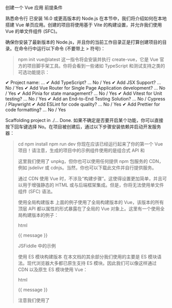 创建一个 Vue 应用​
前提条件

熟悉命令行
已安装 16.0 或更高版本的 Node.js
在本节中，我们将介绍如何在本地搭建 Vue 单页应用。创建的项目将使用基于 Vite 的构建设置，并允许我们使用 Vue 的单文件组件 (SFC)。

确保你安装了最新版本的 Node.js，并且你的当前工作目录正是打算创建项目的目录。在命令行中运行以下命令 (不要带上 > 符号)：

> npm init vue@latest
这一指令将会安装并执行 create-vue，它是 Vue 官方的项目脚手架工具。你将会看到一些诸如 TypeScript 和测试支持之类的可选功能提示：

✔ Project name: … <your-project-name>
✔ Add TypeScript? … No / Yes
✔ Add JSX Support? … No / Yes
✔ Add Vue Router for Single Page Application development? … No / Yes
✔ Add Pinia for state management? … No / Yes
✔ Add Vitest for Unit testing? … No / Yes
✔ Add an End-to-End Testing Solution? … No / Cypress / Playwright
✔ Add ESLint for code quality? … No / Yes
✔ Add Prettier for code formatting? … No / Yes

Scaffolding project in ./<your-project-name>...
Done.
如果不确定是否要开启某个功能，你可以直接按下回车键选择 No。在项目被创建后，通过以下步骤安装依赖并启动开发服务器：

> cd <your-project-name>
> npm install
> npm run dev
你现在应该已经运行起来了你的第一个 Vue 项目！请注意，生成的项目中的示例组件使用的是组合式 API 和 <script setup>，而非选项式 API。下面是一些补充提示：

推荐的 IDE 配置是 Visual Studio Code + Volar 扩展。如果使用其他编辑器，参考 IDE 支持章节。
更多工具细节，包括与后端框架的整合，我们会在工具链指南进行讨论。
要了解构建工具 Vite 更多背后的细节，请查看 Vite 文档。
如果你选择使用 TypeScript，请阅读 TypeScript 使用指南。
当你准备将应用发布到生产环境时，请运行：

> npm run build
此命令会在 ./dist 文件夹中为你的应用创建一个生产环境的构建版本。关于将应用上线生产环境的更多内容，请阅读生产环境部署指南。

下一步>

通过 CDN 使用 Vue​
你可以借助 script 标签直接通过 CDN 来使用 Vue：

html
<script src="https://unpkg.com/vue@3/dist/vue.global.js"></script>
这里我们使用了 unpkg，但你也可以使用任何提供 npm 包服务的 CDN，例如 jsdelivr 或 cdnjs。当然，你也可以下载此文件并自行提供服务。

通过 CDN 使用 Vue 时，不涉及“构建步骤”。这使得设置更加简单，并且可以用于增强静态的 HTML 或与后端框架集成。但是，你将无法使用单文件组件 (SFC) 语法。

使用全局构建版本​
上面的例子使用了全局构建版本的 Vue，该版本的所有顶层 API 都以属性的形式暴露在了全局的 Vue 对象上。这里有一个使用全局构建版本的例子：

html
<script src="https://unpkg.com/vue@3/dist/vue.global.js"></script>

<div id="app">{{ message }}</div>

<script>
  const { createApp } = Vue
  
  createApp({
    data() {
      return {
        message: 'Hello Vue!'
      }
    }
  }).mount('#app')
</script>
JSFiddle 中的示例

使用 ES 模块构建版本​
在本文档的其余部分我们使用的主要是 ES 模块语法。现代浏览器大多都已原生支持 ES 模块。因此我们可以像这样通过 CDN 以及原生 ES 模块使用 Vue：

html
<div id="app">{{ message }}</div>

<script type="module">
  import { createApp } from 'https://unpkg.com/vue@3/dist/vue.esm-browser.js'
  
  createApp({
    data() {
      return {
        message: 'Hello Vue!'
      }
    }
  }).mount('#app')
</script>
注意我们使用了 <script type="module">，且导入的 CDN URL 指向的是 Vue 的 ES 模块构建版本。